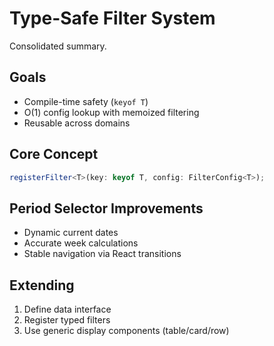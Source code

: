 # Type-Safe Filter System

Consolidated summary.

## Goals

- Compile-time safety (`keyof T`)
- O(1) config lookup with memoized filtering
- Reusable across domains

## Core Concept

```ts
registerFilter<T>(key: keyof T, config: FilterConfig<T>);
```

## Period Selector Improvements

- Dynamic current dates
- Accurate week calculations
- Stable navigation via React transitions

## Extending

1. Define data interface
2. Register typed filters
3. Use generic display components (table/card/row)
